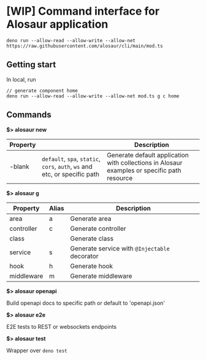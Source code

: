 # [WIP] Command interface for Alosaur application

`deno run --allow-read --allow-write --allow-net https://raw.githubusercontent.com/alosaur/cli/main/mod.ts`

## Getting start

In local, run

```
// generate component home
deno run --allow-read --allow-write --allow-net mod.ts g c home
```

## Commands

**$> alosaur new**

| Property |                                                                            | Description                                                                                 |
| -------- | -------------------------------------------------------------------------- | ------------------------------------------------------------------------------------------- |
| -blank   | `default`, `spa`, `static`, `cors`, `auth`, `ws` and etc, or specific path | Generate default application with collections in Alosaur examples or specific path resource |

**$> alosaur g**

| Property   | Alias | Description                                   |
| ---------- | ----- | --------------------------------------------- |
| area       | a     | Generate area                                 |
| controller | c     | Generate controller                           |
| class      |       | Generate class                                |
| service    | s     | Generate service with `@Injectable` decorator |
| hook       | h     | Generate hook                                 |
| middleware | m     | Generate middleware                           |

**$> alosaur openapi**

Build openapi docs to specific path or default to 'openapi.json'

**$> alosaur e2e**

E2E tests to REST or websockets endpoints

**$> alosaur test**

Wrapper over `deno test`
